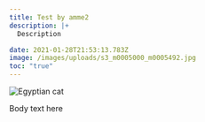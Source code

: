 ```yaml
---
title: Test by amme2
description: |+
  Description

date: 2021-01-28T21:53:13.783Z
image: /images/uploads/s3_m0005000_m0005492.jpg
toc: "true"
---
```

<!--StartFragment-->

![Egyptian cat](blob:https://vigorous-boyd-c9e9ce.netlify.app/2b984585-574a-4de0-908e-5632fd0086e1 "Egyptian cat")

<!--EndFragment-->



Body text here
